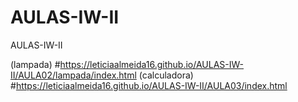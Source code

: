 # AULAS-IW-II
AULAS-IW-II

(lampada) #https://leticiaalmeida16.github.io/AULAS-IW-II/AULA02/lampada/index.html 
(calculadora) #https://leticiaalmeida16.github.io/AULAS-IW-II/AULA03/index.html 

